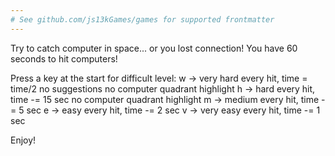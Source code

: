 ```yaml
---
# See github.com/js13kGames/games for supported frontmatter
---
```

Try to catch computer in space... or you lost connection!
You have 60 seconds to hit computers!

Press a key at the start for difficult level:
w -> very hard
 every hit, time = time/2
 no suggestions
 no computer quadrant highlight
h -> hard
 every hit, time -= 15 sec
 no computer quadrant highlight
m -> medium
 every hit, time -= 5 sec
e -> easy
 every hit, time -= 2 sec
v -> very easy
 every hit, time -= 1 sec

Enjoy!